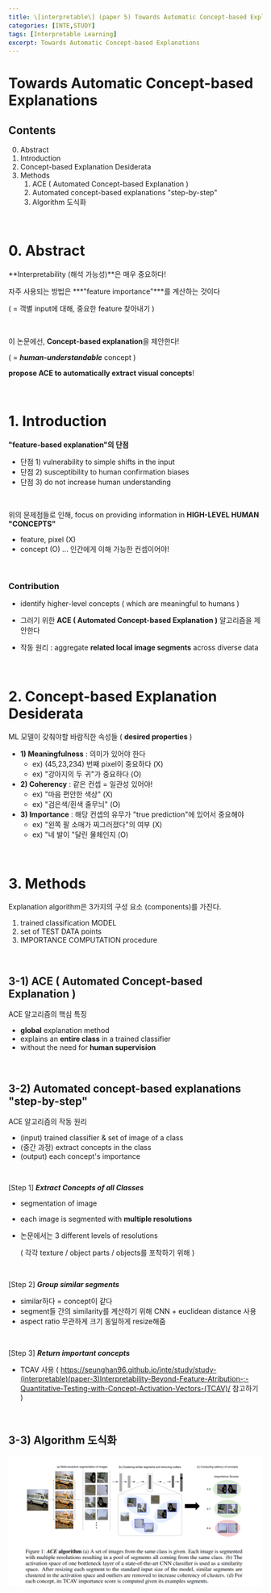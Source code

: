 ```yaml
---
title: \[interpretable\] (paper 5) Towards Automatic Concept-based Explanations 
categories: [INTE,STUDY]
tags: [Interpretable Learning]
excerpt: Towards Automatic Concept-based Explanations 
---
```


# Towards Automatic Concept-based Explanations

<script src="https://cdn.mathjax.org/mathjax/latest/MathJax.js?config=TeX-AMS-MML_HTMLorMML" type="text/javascript"></script>

## Contents

0. Abstract
2. Introduction
2. Concept-based Explanation Desiderata
3. Methods
   1. ACE  ( Automated Concept-based Explanation )
   2. Automated concept-based explanations "step-by-step"
   3. Algorithm 도식화

<br>

# 0. Abstract

**Interpretability (해석 가능성)**은 매우 중요하다!

자주 사용되는 방법은 ***"feature importance"***를 계산하는 것이다

( = 객별 input에 대해, 중요한 feature 찾아내기 )

<br>

이 논문에선, **Concept-based explanation**을 제안한다!

( = ***human-understandable*** concept )

**propose ACE to automatically extract visual concepts**!

<br>

# 1. Introduction

**"feature-based explanation"의 단점**

- 단점 1) vulnerability to simple shifts in the input
- 단점 2) susceptibility to human confirmation biases
- 단점 3) do not increase human understanding

<br>

위의 문제점들로 인해, focus on providing information in **HIGH-LEVEL HUMAN "CONCEPTS"**

- feature, pixel (X)
- concept (O) ... 인간에게 이해 가능한 컨셉이어야!

<br>

### Contribution 

- identify higher-level concepts ( which are meaningful to humans )

- 그러기 위한 **ACE ( Automated Concept-based Explanation )**  알고리즘을 제안한다
- 작동 원리 : aggregate **related local image segments** across diverse data

<br>

# 2. Concept-based Explanation Desiderata

ML 모델이 갖춰야할 바람직한 속성들 ( **desired properties** )

- **1) Meaningfulness** : 의미가 있어야 한다
  - ex) (45,23,234) 번째 pixel이 중요하다 (X)
  - ex) "강아지의 두 귀"가 중요하다 (O)
- **2) Coherency** : 같은 컨셉 = 일관성 있어야!
  - ex) "마음 편안한 색상" (X)
  - ex) "검은색/흰색 줄무늬" (O)
- **3) Importance** : 해당 컨셉의 유무가 "true prediction"에 있어서 중요해야
  - ex) "왼쪽 팔 소매가 찌그러졌다"의 여부 (X)
  - ex) "네 발이 "달린 물체인지 (O)

<br>

# 3. Methods

Explanation algorithm은 3가지의 구성 요소 (components)를 가진다.

1. trained classification MODEL
2. set of TEST DATA points
3. IMPORTANCE COMPUTATION procedure

<br>

## 3-1) ACE  ( Automated Concept-based Explanation )

ACE 알고리즘의 핵심 특징

- **global** explanation method
- explains an **entire class** in a trained classifier
- without the need for **human supervision**

<br>

## 3-2) Automated concept-based explanations "step-by-step"

ACE 알고리즘의 작동 원리

- (input) trained classifier & set of image of a class
- (중간 과정) extract concepts in the class
- (output) each concept's importance

<br>

[Step 1] ***Extract Concepts of all Classes***

- segmentation of image

- each image is segmented with **multiple resolutions**

- 논문에서는 3 different levels of resolutions

  ( 각각 texture / object parts / objects를 포착하기 위해 )

<br>

[Step 2] ***Group similar segments***

- similar하다 = concept이 같다
- segment들 간의 similarity를 계산하기 위해 CNN + euclidean distance 사용
- aspect ratio 무관하게 크기 동일하게 resize해줌

<br>

[Step 3] ***Return important concepts***

- TCAV 사용 ( https://seunghan96.github.io/inte/study/study-(interpretable)(paper-3)Interpretability-Beyond-Feature-Atribution-;-Quantitative-Testing-with-Concept-Activation-Vectors-(TCAV)/ 참고하기 )

<br>

## 3-3) Algorithm 도식화

![figure2](/assets/img/INTE/img9.png)